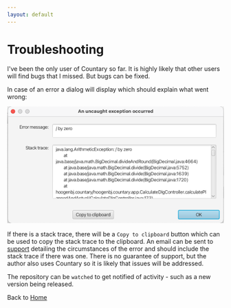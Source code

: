 ```yaml
---
layout: default
---
```

# Troubleshooting
I've been the only user of Countary so far.  It is highly likely that other users
will find bugs that I missed. But bugs can be fixed.

In case of an error a dialog will display which should explain what went wrong:

![error dialog](images/error_dialog.png)

If there is a stack trace, there will be a `Copy to clipboard` button which
can be used to copy the stack trace to the clipboard. An email can be sent to 
[support](mailto:johan@nitingale-it.co.za) detailing the circumstances of the error
and should include the stack trace if there was one. There is no guarantee of
support, but the author also uses Countary so it is likely that issues will be addressed.

The repository can be `watched` to get notified of activity - such as a new version being released.

Back to [Home](index.markdown)
